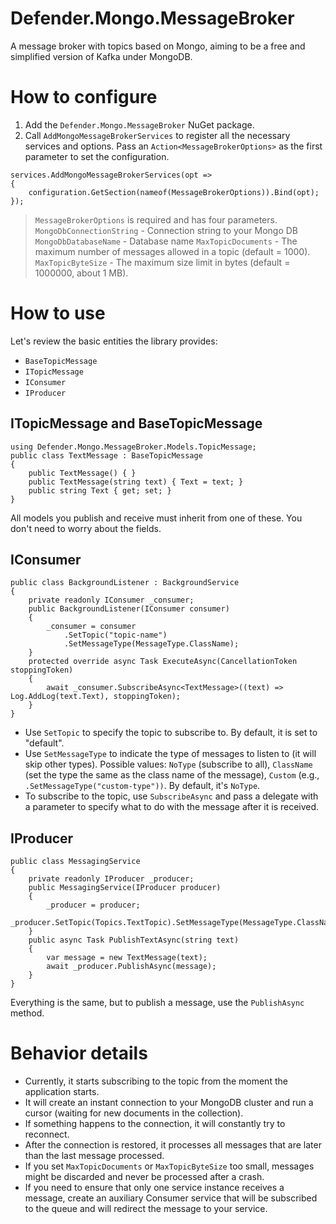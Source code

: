 # Defender.Mongo.MessageBroker

A message broker with topics based on Mongo, aiming to be a free and simplified version of Kafka under MongoDB.

# How to configure

1. Add the `Defender.Mongo.MessageBroker` NuGet package.
2. Call `AddMongoMessageBrokerServices` to register all the necessary services and options. Pass an `Action<MessageBrokerOptions>` as the first parameter to set the configuration.

```
services.AddMongoMessageBrokerServices(opt =>
{
    configuration.GetSection(nameof(MessageBrokerOptions)).Bind(opt);
});
```

> `MessageBrokerOptions` is required and has four parameters.
> `MongoDbConnectionString` - Connection string to your Mongo DB
> `MongoDbDatabaseName` - Database name
> `MaxTopicDocuments` - The maximum number of messages allowed in a topic (default = 1000).
> `MaxTopicByteSize` - The maximum size limit in bytes (default = 1000000, about 1 MB).

# How to use

Let's review the basic entities the library provides:

- `BaseTopicMessage`
- `ITopicMessage`
- `IConsumer`
- `IProducer`

## ITopicMessage and BaseTopicMessage
```
using Defender.Mongo.MessageBroker.Models.TopicMessage;
public class TextMessage : BaseTopicMessage
{
    public TextMessage() { }
    public TextMessage(string text) { Text = text; }
    public string Text { get; set; }
}
```
All models you publish and receive must inherit from one of these. You don't need to worry about the fields.

## IConsumer

```
public class BackgroundListener : BackgroundService
{
    private readonly IConsumer _consumer;
    public BackgroundListener(IConsumer consumer)
    {
        _consumer = consumer
            .SetTopic("topic-name")
            .SetMessageType(MessageType.ClassName);
    }
    protected override async Task ExecuteAsync(CancellationToken stoppingToken)
    {
        await _consumer.SubscribeAsync<TextMessage>((text) => Log.AddLog(text.Text), stoppingToken);
    }
}
```

* Use `SetTopic` to specify the topic to subscribe to. By default, it is set to "default".
* Use `SetMessageType` to indicate the type of messages to listen to (it will skip other types). Possible values: `NoType` (subscribe to all), `ClassName` (set the type the same as the class name of the message), `Custom` (e.g., `.SetMessageType("custom-type"))`. By default, it's `NoType`.
* To subscribe to the topic, use `SubscribeAsync` and pass a delegate with a parameter to specify what to do with the message after it is received.

## IProducer

```
public class MessagingService
{
    private readonly IProducer _producer;
    public MessagingService(IProducer producer)
    {
        _producer = producer;
        _producer.SetTopic(Topics.TextTopic).SetMessageType(MessageType.ClassName);
    }
    public async Task PublishTextAsync(string text)
    {
        var message = new TextMessage(text);
        await _producer.PublishAsync(message);
    }
}
```

Everything is the same, but to publish a message, use the `PublishAsync` method.

# Behavior details

- Currently, it starts subscribing to the topic from the moment the application starts.
- It will create an instant connection to your MongoDB cluster and run a cursor (waiting for new documents in the collection).
- If something happens to the connection, it will constantly try to reconnect.
- After the connection is restored, it processes all messages that are later than the last message processed.
- If you set `MaxTopicDocuments` or `MaxTopicByteSize` too small, messages might be discarded and never be processed after a crash.
- If you need to ensure that only one service instance receives a message, create an auxiliary Consumer service that will be subscribed to the queue and will redirect the message to your service.
